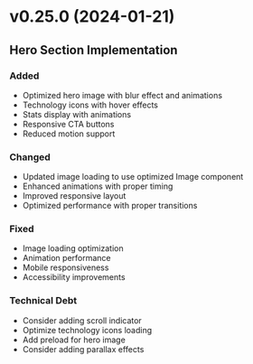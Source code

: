 # v0.25.0 (2024-01-21)

## Hero Section Implementation

### Added
- Optimized hero image with blur effect and animations
- Technology icons with hover effects
- Stats display with animations
- Responsive CTA buttons
- Reduced motion support

### Changed
- Updated image loading to use optimized Image component
- Enhanced animations with proper timing
- Improved responsive layout
- Optimized performance with proper transitions

### Fixed
- Image loading optimization
- Animation performance
- Mobile responsiveness
- Accessibility improvements

### Technical Debt
- Consider adding scroll indicator
- Optimize technology icons loading
- Add preload for hero image
- Consider adding parallax effects
